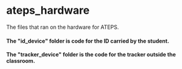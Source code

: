 # ateps_hardware
The files that ran on the hardware for ATEPS.

#### The "id_device" folder is code for the ID carried by the student.
#### The "tracker_device" folder is the code for the tracker outside the classroom.
